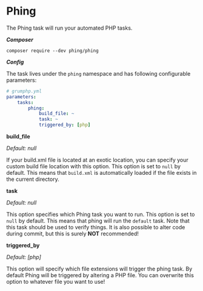 # Phing

The Phing task will run your automated PHP tasks.

***Composer***

```
composer require --dev phing/phing
```

***Config***

The task lives under the `phing` namespace and has following configurable parameters:

```yaml
# grumphp.yml
parameters:
    tasks:
        phing:
            build_file: ~
            task: ~
            triggered_by: [php]
```

**build_file**

*Default: null*

If your build.xml file is located at an exotic location, you can specify your custom build file location with this option.
This option is set to `null` by default.
This means that `build.xml` is automatically loaded if the file exists in the current directory.


**task**

*Default: null*

This option specifies which Phing task you want to run.
This option is set to `null` by default.
This means that phing will run the `default` task.
Note that this task should be used to verify things. 
It is also possible to alter code during commit, but this is surely **NOT** recommended!


**triggered_by**

*Default: [php]*

This option will specify which file extensions will trigger the phing task.
By default Phing will be triggered by altering a PHP file. 
You can overwrite this option to whatever file you want to use!
